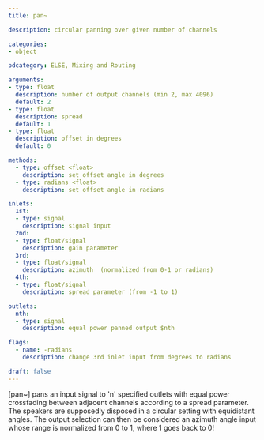```yaml
---
title: pan~

description: circular panning over given number of channels

categories:
- object

pdcategory: ELSE, Mixing and Routing

arguments:
- type: float
  description: number of output channels (min 2, max 4096)
  default: 2
- type: float
  description: spread
  default: 1
- type: float
  description: offset in degrees
  default: 0

methods:
  - type: offset <float>
    description: set offset angle in degrees
  - type: radians <float>
    description: set offset angle in radians

inlets:
  1st:
  - type: signal
    description: signal input
  2nd:
  - type: float/signal
    description: gain parameter
  3rd:
  - type: float/signal
    description: azimuth  (normalized from 0-1 or radians)
  4th:
  - type: float/signal
    description: spread parameter (from -1 to 1)

outlets:
  nth:
  - type: signal
    description: equal power panned output $nth

flags:
  - name: -radians
    description: change 3rd inlet input from degrees to radians

draft: false
---
```


[pan~] pans an input signal to 'n' specified outlets with equal power crossfading between adjacent channels according to a spread parameter. The speakers are supposedly disposed in a circular setting with equidistant angles. The output selection can then be considered an azimuth angle input whose range is normalized from 0 to 1, where 1 goes back to 0!
